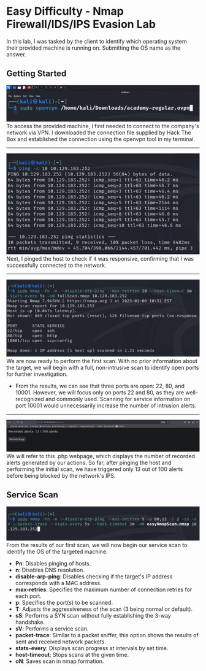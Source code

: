 # Easy Difficulty - Nmap Firewall/IDS/IPS Evasion Lab

In this lab, I was tasked by the client to identify which operating system their provided machine is running on. Submitting the OS name as the answer.  

## Getting Started

<img src="https://github.com/uli385899/My-Projects-Portfolio/blob/main/.assets/nmap-easy-1.png">
To access the provided machine, I first needed to connect to the company's network via VPN. I downloaded the connection file supplied by Hack The Box and established the connection using the openvpn tool in my terminal.

<hr>

<img src ="https://github.com/uli385899/My-Projects-Portfolio/blob/main/.assets/nmap-easy-2.png">
Next, I pinged the host to check if it was responsive, confirming that I was successfully connected to the network.

<hr>

<img src="https://github.com/uli385899/My-Projects-Portfolio/blob/main/.assets/nmap-easy-3.png">
We are now ready to perform the first scan. With no prior information about the target, we will begin with a full, non-intrusive scan to identify open ports for further investigation.

- From the results, we can see that three ports are open: 22, 80, and 10001. However, we will focus only on ports 22 and 80, as they are well-recognized and commonly used. Scanning for service information on port 10001 would unnecessarily increase the number of intrusion alerts.

<hr>

<img src="https://github.com/uli385899/My-Projects-Portfolio/blob/main/.assets/nmap-easy-6.png">
We will refer to this .php webpage, which displays the number of recorded alerts generated by our actions. So far, after pinging the host and performing the initial scan, we have triggered only 13 out of 100 alerts before being blocked by the network's IPS.

## Service Scan

<img src="https://github.com/uli385899/My-Projects-Portfolio/blob/main/.assets/nmap-easy-4.png">
From the results of our first scan, we will now begin our service scan to identify the OS of the targeted machine.

- **Pn**: Disables pinging of hosts.
- **n**: Disables DNS resolution.
- **disable-arp-ping**: Disables checking if the target's IP address corresponds with a MAC address.
- **max-retries**: Specifies the maximum number of connection retries for each port.
- **p**: Specifies the port(s) to be scanned.
- **T**: Adjusts the aggressiveness of the scan (3 being normal or default).
- **sS**: Performs a SYN scan without fully establishing the 3-way handshake.
- **sV**: Performs a service scan.
- **packet-trace**: Similar to a packet sniffer, this option shows the results of sent and received network packets.
- **stats-every**: Displays scan progress at intervals by set time.
- **host-timeout**: Stops scans at the given time.
- **oN**: Saves scan in nmap formation. 
